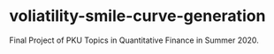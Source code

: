# voliatility-smile-curve-generation
Final Project of PKU Topics in Quantitative Finance in Summer 2020.
